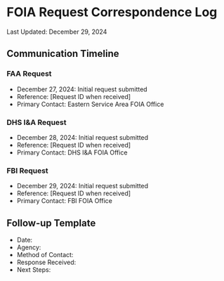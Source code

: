 # FOIA Request Correspondence Log
Last Updated: December 29, 2024

## Communication Timeline

### FAA Request
- December 27, 2024: Initial request submitted
- Reference: [Request ID when received]
- Primary Contact: Eastern Service Area FOIA Office

### DHS I&A Request
- December 28, 2024: Initial request submitted
- Reference: [Request ID when received]
- Primary Contact: DHS I&A FOIA Office

### FBI Request
- December 29, 2024: Initial request submitted
- Reference: [Request ID when received]
- Primary Contact: FBI FOIA Office

## Follow-up Template
- Date:
- Agency:
- Method of Contact:
- Response Received:
- Next Steps:
